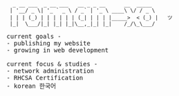 ```
  _ __ ___  _ __ ___   __ _ _ __      __  _____
 | '__/ _ \| '_ ` _ \ / _` | '_ \ ____\ \/ / _ \   
 | | | (_) | | | | | | (_| | | | |_____>  < (_) |   ツ
 |_|  \___/|_| |_| |_|\__,_|_| |_|    /_/\_\___/     
 ```
 <samp>
current goals -
<br>
- publishing my website
<br>
- growing in web development
<br>
<br>
current focus & studies -
<br>
- network administration
<br>
- RHCSA Certification
<br>
 - korean 한국어
 <br>
</samp>
